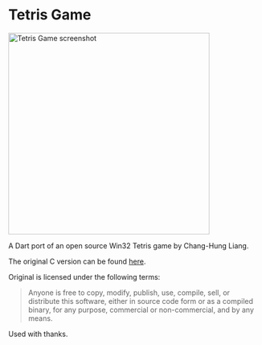 # Tetris Game

<img
  alt="Tetris Game screenshot"
  src="https://raw.githubusercontent.com/halildurmus/win32/main/packages/win32/screenshots/tetris.png"
  height="400" />

A Dart port of an open source Win32 Tetris game by Chang-Hung Liang.

The original C version can be found
[here](https://github.com/eliangcs/tetris-win32).

Original is licensed under the following terms:

> Anyone is free to copy, modify, publish, use, compile, sell, or
> distribute this software, either in source code form or as a compiled
> binary, for any purpose, commercial or non-commercial, and by any
> means.

Used with thanks.

